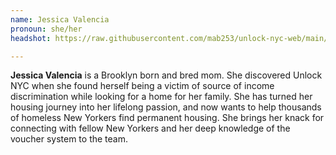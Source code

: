 ```yaml
---
name: Jessica Valencia
pronoun: she/her
headshot: https://raw.githubusercontent.com/mab253/unlock-nyc-web/main/uploads/31-compressed.png

---
```

**Jessica Valencia** is a Brooklyn born and bred mom. She discovered Unlock NYC when she found herself being a victim of source of income discrimination while looking for a home for her family. She has turned her housing journey into her lifelong passion, and now wants to help thousands of homeless New Yorkers find permanent housing. She brings her knack for connecting with fellow New Yorkers and her deep knowledge of the voucher system to the team.